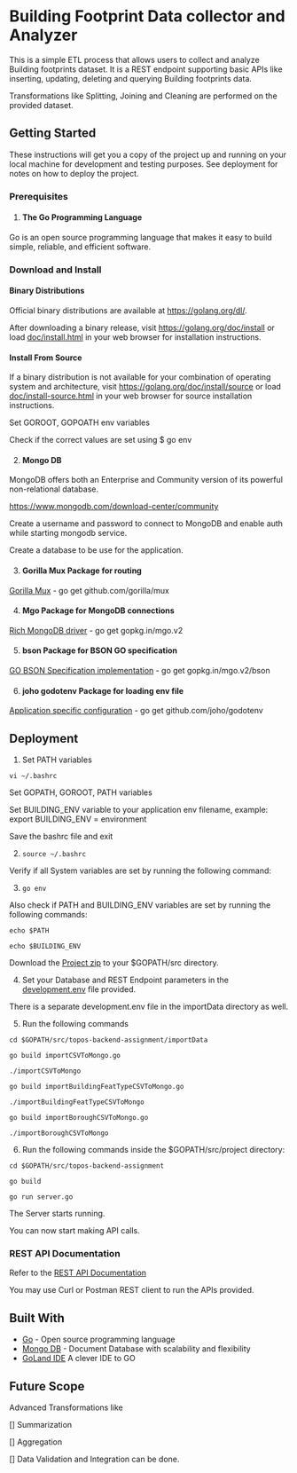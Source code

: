 # Building Footprint Data collector and Analyzer

This is a simple ETL process that allows users to collect and analyze Building footprints dataset. It is a REST endpoint supporting basic APIs like inserting, updating, deleting and querying Building footprints data.

Transformations like Splitting, Joining and Cleaning are performed on the provided dataset.

## Getting Started

These instructions will get you a copy of the project up and running on your local machine for development and testing purposes. See deployment for notes on how to deploy the project.

### Prerequisites

1. #### The Go Programming Language

Go is an open source programming language that makes it easy to build simple,
reliable, and efficient software.

### Download and Install

#### Binary Distributions

Official binary distributions are available at https://golang.org/dl/.

After downloading a binary release, visit https://golang.org/doc/install
or load [doc/install.html](./doc/install.html) in your web browser for installation
instructions.

#### Install From Source

If a binary distribution is not available for your combination of
operating system and architecture, visit
https://golang.org/doc/install/source or load [doc/install-source.html](./doc/install-source.html)
in your web browser for source installation instructions.

Set GOROOT, GOPOATH env variables

Check if the correct values are set using
$ go env

2. #### Mongo DB

MongoDB offers both an Enterprise and Community version of its powerful non-relational database. 

https://www.mongodb.com/download-center/community

Create a username and password to connect to MongoDB and enable auth while starting mongodb service.

Create a database to be use for the application.

3. #### Gorilla Mux Package for routing

[Gorilla Mux](https://github.com/gorilla/mux) - go get github.com/gorilla/mux

4. #### Mgo Package for MongoDB connections

[Rich MongoDB driver](https://gopkg.in/mgo.v2) - go get gopkg.in/mgo.v2

5. #### bson Package for BSON GO specification

[GO BSON Specification implementation](https://gopkg.in/mgo.v2/bson) - go get gopkg.in/mgo.v2/bson

6. #### joho godotenv Package for loading env file

[Application specific configuration](https://github.com/joho/godotenv) - go get github.com/joho/godotenv

## Deployment

1. Set PATH variables

``vi ~/.bashrc``

Set GOPATH, GOROOT, PATH variables

Set BUILDING_ENV variable to your application env filename, example: export BUILDING_ENV = environment

Save the bashrc file and exit

2. ``source ~/.bashrc``

Verify if all System variables are set by running the following command:

3. ``go env``

Also check if PATH and BUILDING_ENV variables are set by running the following commands:

``echo $PATH``

``echo $BUILDING_ENV``

Download the [Project zip](https://github.com/madhushripatil/topos-backend-assignment/archive/master.zip) to your $GOPATH/src directory.

4. Set your Database and REST Endpoint parameters in the [development.env](https://github.com/madhushripatil/topos-backend-assignment/blob/master/development.env) file provided.

There is a separate development.env file in the importData directory as well.

5. Run the following commands

``cd $GOPATH/src/topos-backend-assignment/importData``

``go build importCSVToMongo.go``

``./importCSVToMongo``

``go build importBuildingFeatTypeCSVToMongo.go``

``./importBuildingFeatTypeCSVToMongo``

``go build importBoroughCSVToMongo.go``

``./importBoroughCSVToMongo``

6. Run the following commands inside the $GOPATH/src/project directory:

``cd $GOPATH/src/topos-backend-assignment``

``go build``

``go run server.go``

The Server starts running.

You can now start making API calls.

### REST API Documentation

Refer to the [REST API Documentation](https://documenter.getpostman.com/view/2410794/S1EH21eE)

You may use Curl or Postman REST client to run the APIs provided.

## Built With

* [Go](https://golang.org/) - Open source programming language
* [Mongo DB](https://www.mongodb.com/what-is-mongodb) - Document Database with scalability and flexibility
* [GoLand IDE](https://www.jetbrains.com/go/?utm_expid=.qV9Irwa4SS-xPJHMhpNehw.0&utm_referrer=) A clever IDE to GO

## Future Scope

Advanced Transformations like 

[] Summarization

[] Aggregation

[] Data Validation and Integration can be done.
